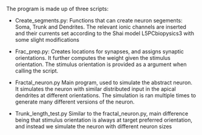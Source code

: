 The program is made up of three scripts:

- Create_segments.py:
Functions that can create neuron segements: Soma, Trunk and Dendrites.
The relevant ionic channels are inserted and their currents set according to the Shai model L5PCbiopysics3 with some slight modifications

- Frac_prep.py:
Creates locations for synapses, and assigns synaptic orientations. It further computes the weight given the stimulus orientation. The stimulus orientation is provided as a argument when calling the script. 

- Fractal_neuron.py
Main program, used to simulate the abstract neuron. It simulates the neuron with similar distributed input in the apical dendrites at different orientations. The simulation is ran multiple times to generate many different versions of the neuron. 

- Trunk_length_test.py
Similar to the fractal_neuron.py, main difference being that stimulus orientation is always at target preferred orientation, and instead we simulate the neuron with different neuron sizes

